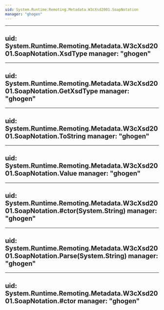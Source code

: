 ```yaml
---
uid: System.Runtime.Remoting.Metadata.W3cXsd2001.SoapNotation
manager: "ghogen"
---
```


---
uid: System.Runtime.Remoting.Metadata.W3cXsd2001.SoapNotation.XsdType
manager: "ghogen"
---

---
uid: System.Runtime.Remoting.Metadata.W3cXsd2001.SoapNotation.GetXsdType
manager: "ghogen"
---

---
uid: System.Runtime.Remoting.Metadata.W3cXsd2001.SoapNotation.ToString
manager: "ghogen"
---

---
uid: System.Runtime.Remoting.Metadata.W3cXsd2001.SoapNotation.Value
manager: "ghogen"
---

---
uid: System.Runtime.Remoting.Metadata.W3cXsd2001.SoapNotation.#ctor(System.String)
manager: "ghogen"
---

---
uid: System.Runtime.Remoting.Metadata.W3cXsd2001.SoapNotation.Parse(System.String)
manager: "ghogen"
---

---
uid: System.Runtime.Remoting.Metadata.W3cXsd2001.SoapNotation.#ctor
manager: "ghogen"
---
